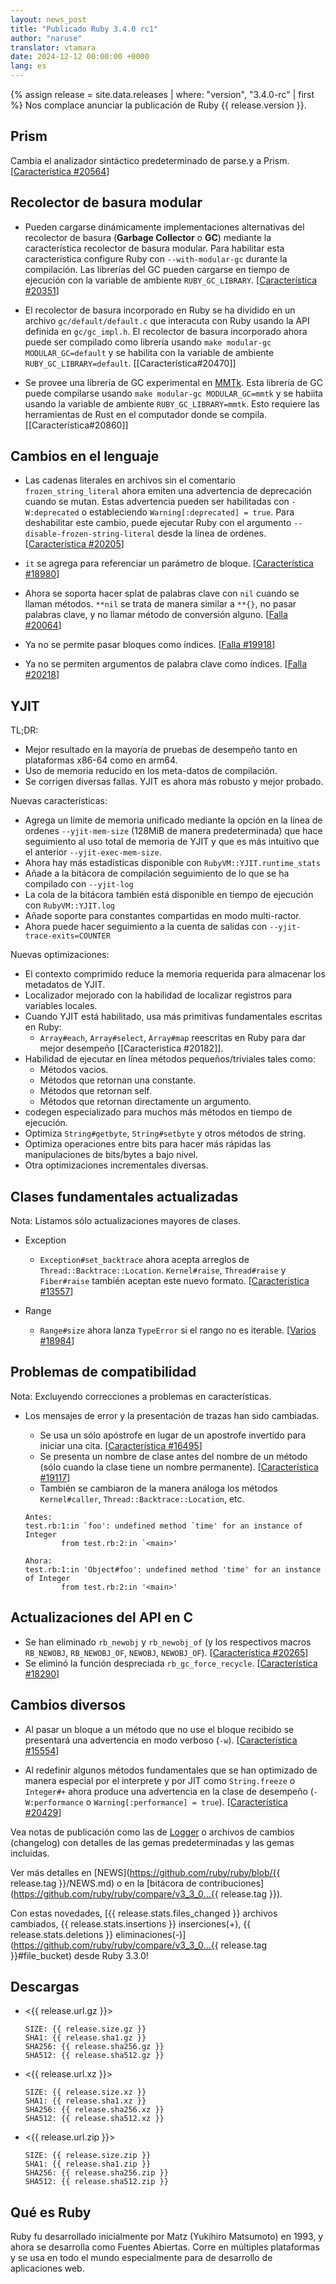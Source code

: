 ```yaml
---
layout: news_post
title: "Publicado Ruby 3.4.0 rc1"
author: "naruse"
translator: vtamara
date: 2024-12-12 00:00:00 +0000
lang: es
---
```


{% assign release = site.data.releases | where: "version", "3.4.0-rc" | first %}
Nos complace anunciar la publicación de Ruby {{ release.version }}.

## Prism

Cambia el analizador sintáctico predeterminado de parse.y a Prism.
[[Característica #20564]]

## Recolector de basura modular

* Pueden cargarse dinámicamente implementaciones alternativas del recolector
  de basura (__Garbage Collector__ o __GC__) mediante la característica
  recolector de basura modular.  Para habilitar esta característica
  configure Ruby con `--with-modular-gc` durante la compilación.
  Las librerías del GC pueden cargarse en tiempo de ejecución con la
  variable de ambiente `RUBY_GC_LIBRARY`. [[Característica #20351]]

* El recolector de basura incorporado en Ruby se ha dividido en un archivo
  `gc/default/default.c` que interacuta con Ruby usando la API definida en
  `gc/gc_impl.h`. El recolector de basura incorporado ahora puede ser compilado
  como librería usando `make modular-gc MODULAR_GC=default` y se habilita
  con la variable de ambiente `RUBY_GC_LIBRARY=default`. [[Característica#20470]]

* Se provee una librería de GC experimental en [MMTk](https://www.mmtk.io/).
  Esta librería de GC puede compilarse usando `make modular-gc MODULAR_GC=mmtk`
  y se habiita usando la variable de ambiente `RUBY_GC_LIBRARY=mmtk`.
  Esto requiere las herramientas de Rust en el computador donde se compila.
  [[Característica#20860]]


## Cambios en el lenguaje

* Las cadenas literales en archivos sin el comentario `frozen_string_literal`
  ahora emiten una advertencia de deprecación cuando se mutan.
  Estas advertencia pueden ser habilitadas con `-W:deprecated`
  o estableciendo `Warning[:deprecated] = true`.
  Para deshabilitar este cambio, puede ejecutar Ruby con el argumento
  `--disable-frozen-string-literal` desde la línea de ordenes.
  [[Característica #20205]]

* `it` se agrega para referenciar un parámetro de bloque.
  [[Característica #18980]]

* Ahora se soporta hacer splat de palabras clave con `nil` cuando se
  llaman métodos.
  `**nil` se trata de manera similar a `**{}`, no pasar palabras clave,
  y no llamar método de conversión alguno.  [[Falla #20064]]

* Ya no se permite pasar bloques como índices.  [[Falla #19918]]

* Ya no se permiten argumentos de palabra clave como índices.  [[Falla #20218]]

## YJIT

TL;DR:
* Mejor resultado en la mayoría de pruebas de desempeño tanto en plataformas
  x86-64 como en arm64.
* Uso de memoria reducido en los meta-datos de compilación.
* Se corrigen diversas fallas.  YJIT es ahora más robusto y mejor probado.

Nuevas características:
* Agrega un límite de memoria unificado mediante la opción en la línea
  de ordenes `--yjit-mem-size` (128MiB de manera predeterminada)
  que hace seguimiento al uso total de memoria de YJIT y que es más
  intuitivo que el anterior `--yjit-exec-mem-size`.
* Ahora hay más estadísticas disponible con `RubyVM::YJIT.runtime_stats`
* Añade a la bitácora de compilación seguimiento de lo que
  se ha compilado con `--yjit-log`
* La cola de la bitácora también está disponible en tiempo de ejecución
  con `RubyVM::YJIT.log`
* Añade soporte para constantes compartidas en modo multi-ractor.
* Ahora puede hacer seguimiento a la cuenta de salidas con `--yjit-trace-exits=COUNTER`

Nuevas optimizaciones:
* El contexto comprimido reduce la memoria requerida para almacenar los
  metadatos de YJIT.
* Localizador mejorado con la habilidad de localizar registros para
  variables locales.
* Cuando YJIT está habilitado, usa más primitivas fundamentales escritas
  en Ruby:
  * `Array#each`, `Array#select`, `Array#map` reescritas en Ruby para dar
     mejor desempeño [[Caracteristica #20182]].
* Habilidad de ejecutar en línea métodos pequeños/triviales tales como:
  * Métodos vacios.
  * Métodos que retornan una constante.
  * Métodos que retornan self.
  * Métodos que retornan directamente un argumento.
* codegen especializado para muchos más métodos en tiempo de ejecución.
* Optimiza `String#getbyte`, `String#setbyte` y otros métodos de string.
* Optimiza operaciones entre bits para hacer más rápidas las manipulaciones de
  bits/bytes a bajo nivel.
* Otra optimizaciones incrementales diversas.

## Clases fundamentales actualizadas

Nota: Listamos sólo actualizaciones mayores de clases.

* Exception

  * `Exception#set_backtrace` ahora acepta arreglos de
    `Thread::Backtrace::Location`.
    `Kernel#raise`, `Thread#raise` y `Fiber#raise` también aceptan
    este nuevo formato. [[Característica #13557]]

* Range

  * `Range#size` ahora lanza `TypeError` si el rango no es iterable.
    [[Varios #18984]]



## Problemas de compatibilidad

Nota: Excluyendo correcciones a problemas en características.

* Los mensajes de error y la presentación de trazas han sido cambiadas.
  * Se usa un sólo apóstrofe en lugar de un apostrofe invertido para
    iniciar una cita. [[Característica #16495]]
  * Se presenta un nombre de clase antes del nombre de un método
   (sólo cuando la clase tiene un nombre permanente). [[Característica #19117]]
  * También se cambiaron de la manera análoga los métodos `Kernel#caller`,
    `Thread::Backtrace::Location`, etc.

  ```
  Antes:
  test.rb:1:in `foo': undefined method `time' for an instance of Integer
          from test.rb:2:in `<main>'

  Ahora:
  test.rb:1:in 'Object#foo': undefined method 'time' for an instance of Integer
          from test.rb:2:in '<main>'
  ```


## Actualizaciones del API en C

* Se han eliminado `rb_newobj` y `rb_newobj_of` (y los respectivos macros
  `RB_NEWOBJ`, `RB_NEWOBJ_OF`, `NEWOBJ`, `NEWOBJ_OF`).
  [[Característica #20265]]
* Se eliminó la función despreciada `rb_gc_force_recycle`.
  [[Característica #18290]]

## Cambios diversos

* Al pasar un bloque a un método que no use el bloque recibido se
  presentará una advertencia en modo verboso (`-w`).
  [[Característica #15554]]

* Al redefinir algunos métodos fundamentales que se han optimizado
  de manera especial por el interprete y por JIT como `String.freeze` o
  `Integer#+` ahora produce una advertencia en la clase de
  desempeño (`-W:performance` o `Warning[:performance] = true`).
  [[Característica #20429]]

Vea notas de publicación como las de
[Logger](https://github.com/ruby/logger/releases) o
archivos de cambios (changelog) con detalles de las gemas
predeterminadas y las gemas incluidas.

Ver más detalles en
[NEWS](https://github.com/ruby/ruby/blob/{{ release.tag }}/NEWS.md)
o en la [bitácora de contribuciones](https://github.com/ruby/ruby/compare/v3_3_0...{{ release.tag }}).

Con estas novedades, [{{ release.stats.files_changed }} archivos cambiados, {{ release.stats.insertions }} inserciones(+), {{ release.stats.deletions }} eliminaciones(-)](https://github.com/ruby/ruby/compare/v3_3_0...{{ release.tag }}#file_bucket)
desde Ruby 3.3.0!


## Descargas

* <{{ release.url.gz }}>

      SIZE: {{ release.size.gz }}
      SHA1: {{ release.sha1.gz }}
      SHA256: {{ release.sha256.gz }}
      SHA512: {{ release.sha512.gz }}

* <{{ release.url.xz }}>

      SIZE: {{ release.size.xz }}
      SHA1: {{ release.sha1.xz }}
      SHA256: {{ release.sha256.xz }}
      SHA512: {{ release.sha512.xz }}

* <{{ release.url.zip }}>

      SIZE: {{ release.size.zip }}
      SHA1: {{ release.sha1.zip }}
      SHA256: {{ release.sha256.zip }}
      SHA512: {{ release.sha512.zip }}

## Qué es Ruby

Ruby fu desarrollado inicialmente por Matz (Yukihiro Matsumoto) en 1993,
y ahora se desarrolla como Fuentes Abiertas. Corre en múltiples
plataformas y se usa en todo el mundo especialmente para
de desarrollo de aplicaciones web.

[Característica #13557]: https://bugs.ruby-lang.org/issues/13557
[Característica #15554]: https://bugs.ruby-lang.org/issues/15554
[Característica #16495]: https://bugs.ruby-lang.org/issues/16495
[Característica #18290]: https://bugs.ruby-lang.org/issues/18290
[Característica #18980]: https://bugs.ruby-lang.org/issues/18980
[Varios #18984]:    https://bugs.ruby-lang.org/issues/18984
[Característica #19117]: https://bugs.ruby-lang.org/issues/19117
[Falla #19918]:     https://bugs.ruby-lang.org/issues/19918
[Falla #20064]:     https://bugs.ruby-lang.org/issues/20064
[Característica #20182]: https://bugs.ruby-lang.org/issues/20182
[Característica #20205]: https://bugs.ruby-lang.org/issues/20205
[Falla #20218]:     https://bugs.ruby-lang.org/issues/20218
[Característica #20265]: https://bugs.ruby-lang.org/issues/20265
[Característica #20351]: https://bugs.ruby-lang.org/issues/20351
[Característica #20429]: https://bugs.ruby-lang.org/issues/20429
[Característica #20470]: https://bugs.ruby-lang.org/issues/20470
[Característica #20564]: https://bugs.ruby-lang.org/issues/20564
[Característica #20860]: https://bugs.ruby-lang.org/issues/20860
